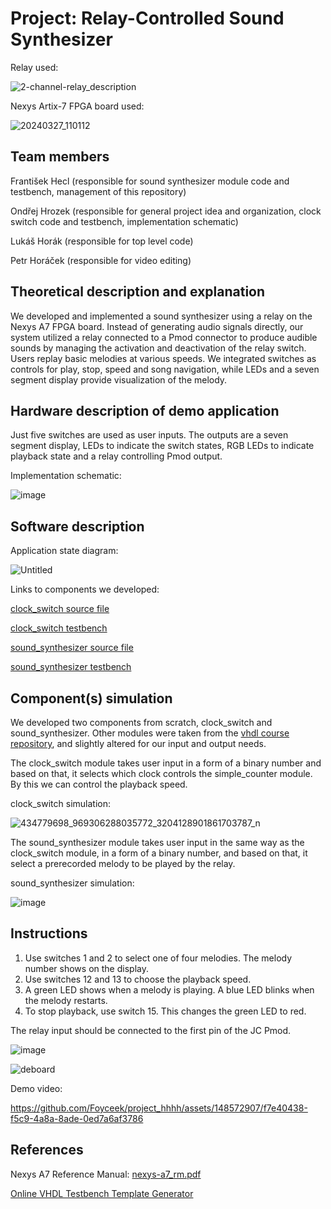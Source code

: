 # Project: Relay-Controlled Sound Synthesizer
Relay used:

![2-channel-relay_description](https://github.com/Foyceek/project_hhhh/assets/148572907/cfc454e1-d45e-40e1-861a-2a72c0d3ce87)

Nexys Artix-7 FPGA board used:

![20240327_110112](https://github.com/Foyceek/project_hhhh/assets/148572907/ce0b5524-4485-4bec-ba52-5dd356e4e266)


## Team members
František Hecl (responsible for sound synthesizer module code and testbench, management of this repository)

Ondřej Hrozek (responsible for general project idea and organization, clock switch code and testbench, implementation schematic)

Lukáš Horák (responsible for top level code)

Petr Horáček (responsible for video editing)

## Theoretical description and explanation
We developed and implemented a sound synthesizer using a relay on the Nexys A7 FPGA board. Instead of generating audio signals directly, our system utilized a relay connected to a Pmod connector to produce audible sounds by managing the activation and deactivation of the relay switch. Users replay basic melodies at various speeds. We integrated switches as controls for play, stop, speed and song navigation, while LEDs and a seven segment display provide visualization of the melody.

## Hardware description of demo application
Just five switches are used as user inputs. The outputs are a seven segment display, LEDs to indicate the switch states, RGB LEDs to indicate playback state and a relay controlling Pmod output.

Implementation schematic:

![image](https://github.com/Foyceek/project_hhhh/assets/165892683/6ae91ec7-e27f-44e8-b6d1-f733886b80a0)

## Software description
Application state diagram:

![Untitled](https://github.com/Foyceek/project_hhhh/assets/148572907/30128e04-d3c7-4f2c-b128-db7e6d575ca0)

Links to components we developed:

[clock_switch source file](https://github.com/Foyceek/project_hhhh/blob/main/project_hhhh/project_hhhh.srcs/sources_1/new/clock_switch.vhd)

[clock_switch testbench](https://github.com/Foyceek/project_hhhh/blob/main/project_hhhh/project_hhhh.srcs/sim_1/new/tb_clock_switch.vhd)

[sound_synthesizer source file](https://github.com/Foyceek/project_hhhh/blob/main/project_hhhh/project_hhhh.srcs/sources_1/new/sound_synth.vhd)

[sound_synthesizer testbench](https://github.com/Foyceek/project_hhhh/blob/main/project_hhhh/project_hhhh.srcs/sim_1/new/tb_sound_synth.vhd)

## Component(s) simulation
We developed two components from scratch, clock_switch and sound_synthesizer. Other modules were taken from the  [vhdl course repository](https://github.com/tomas-fryza/vhdl-course), and slightly altered for our input and output needs.

The clock_switch module takes user input in a form of a binary number and based on that, it selects which clock controls the simple_counter module. By this we can control the playback speed.

clock_switch simulation:

![434779698_969306288035772_3204128901861703787_n](https://github.com/Foyceek/project_hhhh/assets/165892683/44d88aff-5ca4-4d21-9d73-08be821a9e6b)

The sound_synthesizer module takes user input in the same way as the clock_switch module, in a form of a binary number, and based on that, it select a prerecorded melody to be played by the relay.

sound_synthesizer simulation:

![image](https://github.com/Foyceek/project_hhhh/assets/165892683/21969a4b-9960-43dc-b5b7-011115b6861a)

## Instructions
1. Use switches 1 and 2 to select one of four melodies. The melody number shows on the display.
2. Use switches 12 and 13 to choose the playback speed.
3. A green LED shows when a melody is playing. A blue LED blinks when the melody restarts.
4. To stop playback, use switch 15. This changes the green LED to red.

The relay input should be connected to the first pin of the JC Pmod.

![image](https://github.com/Foyceek/project_hhhh/assets/148572907/5345251a-be2b-40f1-b19c-ea937391ffa5)

![deboard](https://github.com/Foyceek/project_hhhh/assets/148572907/07dc4bf2-ded1-4dc9-9101-3f6f8d5f5581)

Demo video:

https://github.com/Foyceek/project_hhhh/assets/148572907/f7e40438-f5c9-4a8a-8ade-0ed7a6af3786

## References
Nexys A7 Reference Manual: [nexys-a7_rm.pdf](https://github.com/Foyceek/project_hhhh/files/15051833/nexys-a7_rm.pdf)

[Online VHDL Testbench Template Generator](https://vhdl.lapinoo.net/testbench/)

